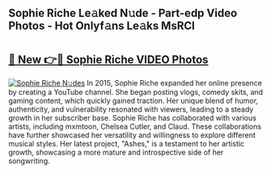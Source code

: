 ## Sophie Riche Le𝚊ked N𝚞de - Part-edp Video Photos - Hot Onlyf𝚊ns Le𝚊ks MsRCl

# <h2><a href="http://ab23324.deff.icu/?id=Sophie+Riche">🔗 New 👉🔴 Sophie Riche VIDEO Photos</a></h2>

[![Sophie Riche N𝚞des](https://i.imgur.com/rIISA9y.gif)](http://ab23324.deff.icu/?id=Sophie+Riche)
In 2015, Sophie Riche expanded her online presence by creating a YouTube channel. She began posting vlogs, comedy skits, and gaming content, which quickly gained traction. Her unique blend of humor, authenticity, and vulnerability resonated with viewers, leading to a steady growth in her subscriber base. Sophie Riche has collaborated with various artists, including mxmtoon, Chelsea Cutler, and Claud. These collaborations have further showcased her versatility and willingness to explore different musical styles. Her latest project, "Ashes," is a testament to her artistic growth, showcasing a more mature and introspective side of her songwriting.
